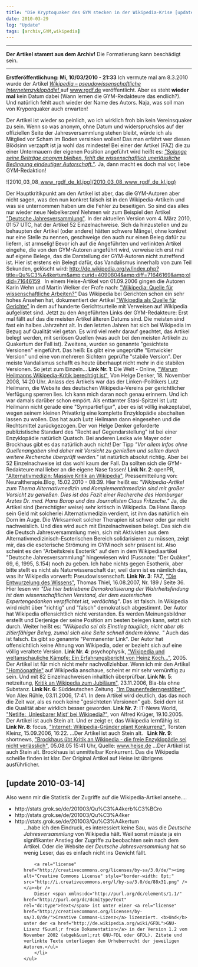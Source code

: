 ```yaml
---
title: "Die Kryptoquaker des GYM stecken in der Wikipedia-Krise [update 2010-03-14]"
date: 2010-03-29
log: "Update"
tags: [archiv,GYM,wikipedia]
---
```

<hr><b>Der Artikel stammt aus dem Archiv!</b> Die Formatierung kann beschädigt sein.<hr>

<b>Erstfer&ouml;ffentlichung: Mi, 10/03/2010 - 21:33</b>
Ich vermute mal am 8.3.2010 wurde der Artikel <i><a href="http://www.rgdf.de//index.php?option=com_content&amp;task=view&amp;id=146&amp;Itemid=1">Wikipedia &ndash; pseudowissenschaftliche Internetenzyklop&auml;die! </a></i> auf www.rgdf.de ver&ouml;ffentlicht. Aber es steht <b>wieder mal</b> kein Datum dabei (Wann lernen die GYM-Redakteure das endlich?). Und nat&uuml;rlich fehlt auch wieder der Name des Autors. Naja, was soll man von Kryporquaker auch erwarten!
<!--break-->
Der Artikel ist wieder so peinlich, wo ich wirklich froh bin kein Vereinsquaker zu sein.  Wenn so was anonym, ohne Datum und widerspruchslos auf der offiziellen Seite der Jahresversammlung stehen bleibt, w&uuml;rde ich als Mitglied vor Scham im Boden versinken wollen! Das man erf&auml;hrt wer diesen Bl&ouml;dsinn verzapft ist ja wohl das mindeste! Bei einer der Artikel (FAZ) die zu einer Untermauern der eigenen Position angef&uuml;hrt wird hei&szlig;t es: <a href="http://www.faz.net/s/RubCF3AEB154CE64960822FA5429A182360/Doc~E8178EF3F813C4ECA8D94A420E18EF040~ATpl~Ecommon~Scontent.html"><i>&quot;Solange seine Beitr&auml;ge anonym bleiben, fehlt die wissenschaftlich unerl&auml;ssliche Bedingung eindeutiger Autorschaft.&quot;</i></a>. Ja, dann macht es doch mal vor, liebe GYM-Redaktion!


![2010_03_08_www_rgdf_de_kl.jpg](2010_03_08_www_rgdf_de_kl.jpg)



Der Hauptkritikpunkt am den Artikel ist aber, das die GYM-Autoren aber nicht sagen, was den nun konkret falsch ist in den Wikipedia-Artikeln und was sie unternommen haben um die Fehler zu beseitigen. So sind das alles nur wieder neue Nebelkerzen! Nehmen wir zum Beispiel den Artikel <a href="http://de.wikipedia.org/wiki/Deutsche_Jahresversammlung">&quot;Deutsche Jahresversammlung&quot;</a>. In der aktuellen Version vom 4. M&auml;rz 2010, 01:57 UTC, hat der Artikel 52 Einzelnachweise. Sich da hinzustellen und zu behaupten der Artikel (oder andere) h&auml;tten schwere M&auml;ngel, ohne konkret nur eine Stelle zu nennen, geschweige den auch nur einen Beleg daf&uuml;r zu liefern, ist armselig!
Bevor ich auf die Angef&uuml;hrten und verlinkten Artikel eingehe, die von den GYM-Autoren angef&uuml;hrt wird, verweise ich erst mal auf eigene Belege, das die Darstellung der GYM-Autoren nicht zutreffend ist.
Hier ist erstens ein Belegt daf&uuml;r, das Vandalismus innerhalb von zum Teil Sekunden, gel&ouml;scht wird:
http://de.wikipedia.org/w/index.php?title=Qu%C3%A4kertum&amp;curid=4090804&amp;diff=71646169&amp;oldid=71646159
&nbsp;
In einem Heise-Artikel von 01.09.2006 gingen die Autoren Karin Wehn und Martin Welker der Frafe nach: <a href="http://www.heise.de/tp/r4/artikel/23/23435/1.html">&quot;Wikipedia: Quelle f&uuml;r wissenschaftliche Arbeiten?&quot;</a>
Das Wikipedia bei Gerichten schon ein sehr hohes Ansehen hat, dokumentiert der Artikel <a href="http://de.wikipedia.org/wiki/Wikipedia:Wikipedia_als_Quelle_f%C3%BCr_Gerichte">&quot;Wikipedia als Quelle f&uuml;r Gerichte&quot;</a> in dem auf hunderte Gerichtsurteile mit Verweisen auf Wikipedia aufgelistet sind.
Jetzt zu den Angef&uuml;hrten Links der GYM-Redakteure: Erst mal f&auml;llt auf das die meisten Artikel &auml;lteren Datums sind. Die meisten sind fast ein halbes Jahrzehnt alt. In den letzten Jahren hat sich bei Wikipedia im Bezug auf Qualit&auml;t viel getan. Es wird viel mehr darauf geachtet, das Artikel belegt werden, mit seri&ouml;sen Quellen (was auch bei den meisten Artikeln zu Quakertum der Fall ist). Zweitens, wurden so genannte &quot;gesichtete Versionen&quot; eingef&uuml;hrt. Das hei&szlig;: Es gibt eine ungepr&uuml;fte &quot;Entwickler Version&quot; und eine von mehreren Sichtern gepr&uuml;fte &quot;stabile Version&quot;. Der meiste Vandalismus schafft es heute &uuml;berhaupt nicht mehr in die stabilen Versionen. So jetzt zum Einzeln...
<b>Link Nr. 1</b>: Die Welt - Online, <a href="http://www.welt.de/webwelt/article2743585/Warum-Heilmanns-Wikipedia-Kritik-berechtigt-ist.html">&quot;Warum Heilmanns Wikipedia-Kritik berechtigt ist&quot;</a>, Von Helge Denker, 18. November 2008, 14:20 Uhr. Anlass des Artikels war das der Linken-Politikers Lutz Heilmann, die Website des deutschen Wikipedia-Vereins per gerichtlicher Verf&uuml;gung sperren lies. Ich kann mich daran noch genau erinnern. Und ich war damals dar&uuml;ber schon emp&ouml;rt. Als enttarnter Stasi-Spitzel ist Lutz Heilmann nicht gerade eine &quot;Sympartiefigur&quot;, aber es ist v&ouml;llig inakzeptabel, wegen seinem kleinen Privatkrig eine komplette Enzyklop&auml;die abschalten lassen zu wollen. Das hat auch Lutz Heilmann dann eingesehen und die Rechtsmittel zur&uuml;ckgezogen. Der von Helge Denker geforderte publizistische Standard des &quot;Recht auf Gegendarstellung&quot; ist bei einer Enzyklop&auml;die nat&uuml;rlich Quatsch. Bei anderen Lexika wie Mayer oder Brockhaus gibt es das nat&uuml;rlich auch nicht! Der Tipp <i>&quot;Vor allem Infos ohne Quellenangaben sind daher mit Vorsicht zu genie&szlig;en und sollten durch weitere Recherche &uuml;berpr&uuml;ft werden.&quot;</i> ist nat&uuml;rlich absolut richtig. Aber bei 52 Einzelnachweise ist das wohl kaum der Fall. Da sollten sich die GYM-Redakteure mal lieber an die eigene Nase fassen!
<b>Link Nr. 2</b>: openPR, <a href="http://www.openpr.de/news/397781/Alternativmedizin-Massive-Kritik-an-Wikipedia.html">&quot;Alternativmedizin: Massive Kritik an Wikipedia&quot;</a>, Pressemitteilung von: Neuraltherapie.Blog, 15.02.2010 - 08:39. Hier hei&szlig;t es: <i>&quot;Wikipedia-Artikel zum Thema Alternativmedizin und Komplement&auml;rmedizin sind mit gro&szlig;er Vorsicht zu genie&szlig;en. Dies ist das Fazit einer Recherche des Hamburger Arztes Dr. med. Hans Barop und des Journalisten Claus Fritzsche.&quot;</i> Ja, die Artikel sind (berechtigter weise) sehr kritisch in Wikipedia. Da Hans Barop sein Geld mit solcherlei Alternativmedizin verdient, ist ihm das nat&uuml;rlich ein Dorn im Auge. Die Wirksamkeit solcher Therapien ist schwer oder gar nicht nachweislich. Und dies wird auch mit Einzelnachweisen belegt. Das sich die die Deutsch Jahresversammlung mein, sich mit Aktivisten aus dem Alternativmedizinisch-Esoterischen Bereich solidarisieren zu m&uuml;ssen, zeigt mir, das die esoterische Str&ouml;mung im GYM noch sehr pr&auml;sent ist. Also scheint es den &quot;Arbeitskreis Esoterik&quot; auf dem in dem Wikipediaartikel &quot;Deutsche Jahresversammlung&quot; hingewiesen wird (Fussnote: &quot;Der Qu&auml;ker&quot;, 69, 6, 1995, S.154) noch zu geben. Ich habe nichts gegen Esotherik, aber bitte stellt es nicht als Naturwissenschaft dar, weil dann ist es n&auml;mlich das, was ihr Wikipedia vorwerft: Pseudowissenschaft.
<b>Link Nr. 3</b>: FAZ, <a href="http://www.faz.net/s/RubCF3AEB154CE64960822FA5429A182360/Doc~E8178EF3F813C4ECA8D94A420E18EF040~ATpl~Ecommon~Scontent.html">&quot;Die Entwurzelung des Wissens&quot;</a>, Thomas Thiel, 16.08.2007, Nr. 189 / Seite 36. Hier lesen wir <i>&quot;Die hier betriebene Demokratisierung der Wahrheitsfindung ist dem wissenschaftlichen Verstand, der dem esoterischen Expertengedanken verpflichtet ist, verd&auml;chtig&quot;</i>. Das ist falsch. In Wikipedia wird nicht &uuml;ber &quot;richtig&quot; und &quot;falsch&quot; demokratisch abgestimmt. Der Autor hat Wikipedia offensichtlich nicht verstanden. Es werden Meinungsbildner erstellt und Derjenige der seine Position am besten belegen kann, setzt sich durch. Weiter hei&szlig;t es: <i>&quot;Wikipedia sei als Einstieg tauglich, nicht aber als zitierf&auml;higer Beleg, zumal sich eine Seite schnell &auml;ndern k&ouml;nne. &quot;</i> Auch das ist falsch. Es gibt so genannte &quot;Permanenter Link&quot;. Der Autor hat offensichtlich keine Ahnung von Wikipedia, oder er bezieht sich auf eine v&ouml;llig veraltete Version.
<b>Link Nr. 4</b>: psychophysik, <a href="http://www.psychophysik.com/html/ak03-gwup11-wikipedia.html">&quot;Wikipedia und weltanschauliche K&auml;mpfe: Ein Erfahrungsbericht von Heinz Koch...&quot;</a>, 2005. Der Artikel ist f&uuml;r mich nicht mehr nachvollziehbar. Wenn ich mir den Artikel <a href="http://de.wikipedia.org/w/index.php?title=Hom%C3%B6opathie&amp;oldid=71597307">&quot;Hom&ouml;opathie&quot;</a> auf Wikipedia anschaue, scheint er mir sehr vern&uuml;nftig zu sein. Und mit 82 Einzelnachweisen inhaltlich &uuml;berpr&uuml;fbar.
<b>Link Nr. 5</b>: netzeitung, <a href="http://www.netzeitung.de/internet/454939.html">Kritik an Wikipedia zum Jubil&auml;um&quot;</a>, 23.11.2006, Bla-bla ohne Substanz.
<b>Link Nr. 6</b>: S&uuml;ddeutschen Zeitung. <a href="http://www.sueddeutsche.de/kultur/839/408614/text/">&quot;Im Daunenfederngest&ouml;ber&quot;</a>, Von Alex R&uuml;hle, 03.11.2006, 17:41. In dem Artikel wird deutlich, das das noch die Zeit war, als es noch keine &quot;gesichteten Versionen&quot; gab. Seid dem ist die Qualit&auml;t aber wirklich besser geworden.
<b>Link Nr. 7</b>: IT-News World, <a href="http://www.it-news-world.de/news_723/Netlife:+%E2%80%9AUnlesbarer+Mist%E2%80%99+bei+Wikipedia?">&quot;Netlife: &sbquo;Unlesbarer Mist&rsquo; bei Wikipedia?&quot;</a>, von Alfred Kr&uuml;ger, 19.10.2005. Der Artikel ist auch Stein alt. Und er zeigt er, das Wikipedia lernf&auml;hig ist.
<b>Link Nr. 8</b>: focus, <a href="http://www.focus.de/digital/internet/internet_aid_115628.html">&quot;Internet: Wikipedia-Gr&uuml;nder plant Konkurrenz&quot;</a>, Torsten Kleinz, 15.09.2006, 16:22. ...Der Artikel ist auch Stein alt.
&nbsp;
<b>Link Nr. 9</b>: shortnews, <a href="http://www.shortnews.de/id/584331/Brockhaus-uebt-Kritik-an-Wikipedia-die-freie-Enzyklopaedie-sei-nicht-verlaesslich">&quot;Brockhaus &uuml;bt Kritik an Wikipedia - die freie Enzyklop&auml;die sei nicht verl&auml;sslich&quot;</a>, 05.08.05 15:41 Uhr,  Quelle: <a href="http://www.shortnews.de/goto.cfm?id=584331&amp;link=http%3A%2F%2Fwww%2Eheise%2Ede%2Fnewsticker%2Fmeldung%2F62531">www.heise.de</a> ...Der Artikel ist auch Stein alt. Brockhaus ist unmittelbar Konkurrent. Das die Wikipedia schei&szlig;e finden ist klar. Der Original Artikel auf Heise ist &uuml;brigens ausf&uuml;hrlicher.
## [update 2010-03-14] ##
Also wenn mir die Statistik der Zugriffe auf die Wikipedia-Artikel ansehe....
<ul>
    <li>http://stats.grok.se/de/201003/Qu%C3%A4kerb%C3%BCro</li>
    <li>http://stats.grok.se/de/201003/Qu%C3%A4ker</li>
    <li>http://stats.grok.se/de/201003/Qu%C3%A4kertum
    <ul>
        ...habe ich den Eindruck, es interessiert keine Sau, was die <i>Deutsche Jahresversammlung</i> von Wikipedia h&auml;lt. Weil sonst m&uuml;sste ja ein signifikanter Anstieg der Zugriffe zu beobachten sein nach dem Artikel. Oder die Website der <i>Deutsche Jahresversammlung</i> hat so wenig Leser, das es einfach nicht ins Gewicht f&auml;llt.
        
        <a rel="license" href="http://creativecommons.org/licenses/by-sa/3.0/de/"><img alt="Creative Commons License" style="border-width: 0pt;" src="http://i.creativecommons.org/l/by-sa/3.0/de/88x31.png" /></a><br />
        Dieser <span xmlns:dc="http://purl.org/dc/elements/1.1/" href="http://purl.org/dc/dcmitype/Text" rel="dc:type">Text</span> ist unter einer <a rel="license" href="http://creativecommons.org/licenses/by-sa/3.0/de/">Creative Commons-Lizenz</a> lizenziert. <b>Und</b> unter der <a href="http://de.wikipedia.org/wiki/GFDL">GNU-Lizenz f&uuml;r freie Dokumentation</a> in der Version 1.2 vom November 2002 (abgek&uuml;rzt GNU-FDL oder GFDL). Zitate und verlinkte Texte unterliegen den Urheberrecht der jeweiligen Autoren.</ul>
        </li>
    </ul>
